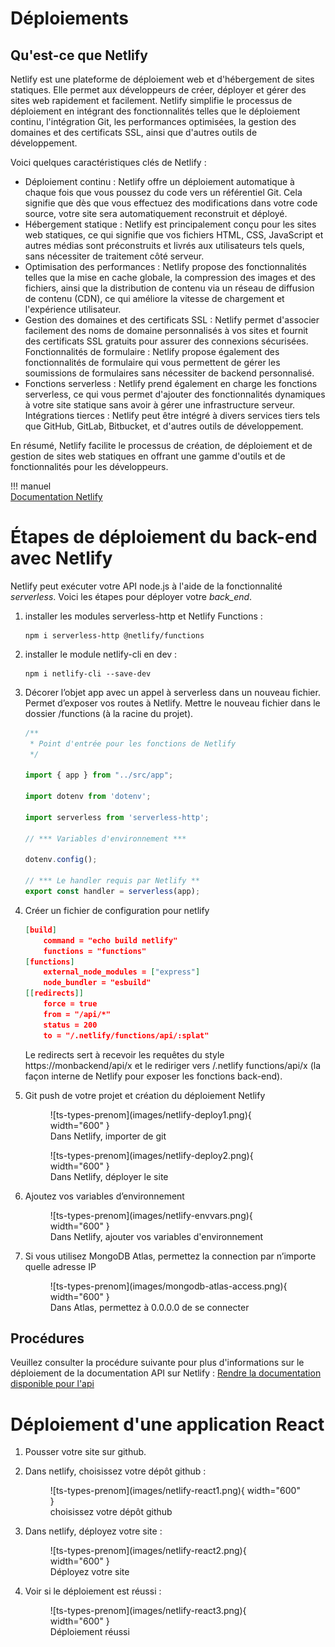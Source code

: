 # Déploiements  

## Qu'est-ce que Netlify  

Netlify est une plateforme de déploiement web et d'hébergement de sites statiques. Elle permet aux développeurs de créer, déployer et gérer des sites web rapidement et facilement. Netlify simplifie le processus de déploiement en intégrant des fonctionnalités telles que le déploiement continu, l'intégration Git, les performances optimisées, la gestion des domaines et des certificats SSL, ainsi que d'autres outils de développement.  

Voici quelques caractéristiques clés de Netlify :  

- Déploiement continu : Netlify offre un déploiement automatique à chaque fois que vous poussez du code vers un référentiel Git. Cela signifie que dès que vous effectuez des modifications dans votre code source, votre site sera automatiquement reconstruit et déployé.  
- Hébergement statique : Netlify est principalement conçu pour les sites web statiques, ce qui signifie que vos fichiers HTML, CSS, JavaScript et autres médias sont préconstruits et livrés aux utilisateurs tels quels, sans nécessiter de traitement côté serveur.  
- Optimisation des performances : Netlify propose des fonctionnalités telles que la mise en cache globale, la compression des images et des fichiers, ainsi que la distribution de contenu via un réseau de diffusion de contenu (CDN), ce qui améliore la vitesse de chargement et l'expérience utilisateur.  
- Gestion des domaines et des certificats SSL : Netlify permet d'associer facilement des noms de domaine personnalisés à vos sites et fournit des certificats SSL gratuits pour assurer des connexions sécurisées.
Fonctionnalités de formulaire : Netlify propose également des fonctionnalités de formulaire qui vous permettent de gérer les soumissions de formulaires sans nécessiter de backend personnalisé.  
- Fonctions serverless : Netlify prend également en charge les fonctions serverless, ce qui vous permet d'ajouter des fonctionnalités dynamiques à votre site statique sans avoir à gérer une infrastructure serveur.
Intégrations tierces : Netlify peut être intégré à divers services tiers tels que GitHub, GitLab, Bitbucket, et d'autres outils de développement.  

En résumé, Netlify facilite le processus de création, de déploiement et de gestion de sites web statiques en offrant une gamme d'outils et de fonctionnalités pour les développeurs.

!!! manuel  
    [Documentation Netlify](https://docs.netlify.com)  


# Étapes de déploiement du back-end avec Netlify  

Netlify peut exécuter votre API node.js à l'aide de la fonctionnalité _serverless_.  Voici les étapes pour déployer votre *back_end*.  

1. installer les modules serverless-http et Netlify Functions :  

    ``` nodejsrepl title="console"
    npm i serverless-http @netlify/functions  
    ```

2. installer le module netlify-cli en dev :  

    ``` nodejsrepl title="console"
    npm i netlify-cli --save-dev
    ```

3. Décorer l’objet app avec un appel à serverless dans un nouveau fichier. Permet d’exposer vos routes à Netlify.  Mettre le nouveau fichier dans le dossier /functions (à la racine du projet).  

    ``` ts title="functions/api.ts"
    /**
     * Point d'entrée pour les fonctions de Netlify
     */

    import { app } from "../src/app";

    import dotenv from 'dotenv';

    import serverless from 'serverless-http';

    // *** Variables d'environnement ***

    dotenv.config();

    // *** Le handler requis par Netlify **
    export const handler = serverless(app);
    ```

4. Créer un fichier de configuration pour netlify  

    ``` json title="netlify.toml"  
    [build]
        command = "echo build netlify"
        functions = "functions"
    [functions]
        external_node_modules = ["express"]
        node_bundler = "esbuild"
    [[redirects]]
        force = true
        from = "/api/*"
        status = 200
        to = "/.netlify/functions/api/:splat"
    ```  

    Le redirects sert à recevoir les requêtes du style https://monbackend/api/x et le rediriger vers /.netlify functions/api/x (la façon interne de Netlify pour exposer les fonctions back-end).  

5. Git push de votre projet et création du déploiement Netlify  

    <figure markdown>
    ![ts-types-prenom](images/netlify-deploy1.png){ width="600" }
    <figcaption>Dans Netlify, importer de git</figcaption>
    </figure>

    <figure markdown>
    ![ts-types-prenom](images/netlify-deploy2.png){ width="600" }
    <figcaption>Dans Netlify, déployer le site</figcaption>
    </figure>

5. Ajoutez vos variables d’environnement  
 
    <figure markdown>
    ![ts-types-prenom](images/netlify-envvars.png){ width="600" }
    <figcaption>Dans Netlify, ajouter vos variables d'environnement</figcaption>
    </figure>


6. Si vous utilisez MongoDB Atlas, permettez la connection par n’importe quelle adresse IP  

    <figure markdown>
    ![ts-types-prenom](images/mongodb-atlas-access.png){ width="600" }
    <figcaption>Dans Atlas, permettez à 0.0.0.0 de se connecter</figcaption>
    </figure>  

## Procédures  

Veuillez consulter la procédure suivante pour plus d'informations sur le déploiement de la documentation API sur Netlify : [Rendre la documentation disponible pour l'api](documentation.md)

# Déploiement d'une application React  

1. Pousser votre site sur github.  

2. Dans netlify, choisissez votre dépôt github :  

    <figure markdown>
    ![ts-types-prenom](images/netlify-react1.png){ width="600" }
    <figcaption>choisissez votre dépôt github</figcaption>
    </figure>  

3. Dans netlify, déployez votre site :  

    <figure markdown>
    ![ts-types-prenom](images/netlify-react2.png){ width="600" }
    <figcaption>Déployez votre site</figcaption>
    </figure>  

4. Voir si le déploiement est réussi :  

    <figure markdown>
    ![ts-types-prenom](images/netlify-react3.png){ width="600" }
    <figcaption>Déploiement réussi</figcaption>
    </figure>  


